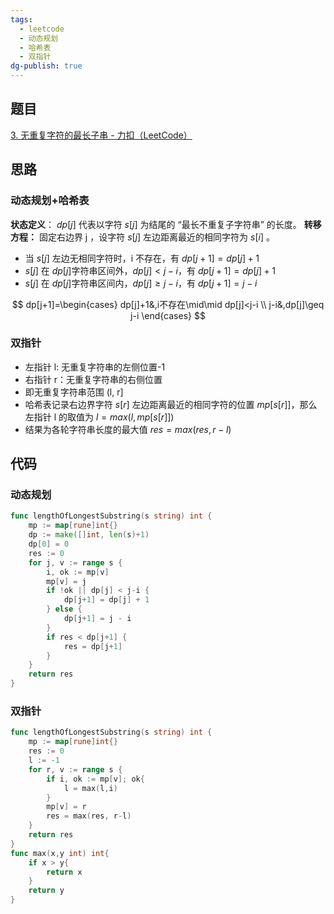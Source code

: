 ```yaml
---
tags:
  - leetcode
  - 动态规划
  - 哈希表
  - 双指针
dg-publish: true
---
```

## 题目
[3. 无重复字符的最长子串 - 力扣（LeetCode）](https://leetcode.cn/problems/longest-substring-without-repeating-characters/)
## 思路
### 动态规划+哈希表
**状态定义**： $dp[j]$ 代表以字符 $s[j]$ 为结尾的 “最长不重复子字符串” 的长度。
**转移方程：** 固定右边界 j ，设字符 $s[j]$ 左边距离最近的相同字符为 $s[i]$ 。
- 当 $s[j]$ 左边无相同字符时，i 不存在，有 $dp[j+1]=dp[j]+1$
- $s[j]$ 在 $dp[j]$字符串区间外，$dp[j]<j-i$，有 $dp[j+1]=dp[j]+1$
- $s[j]$ 在 $dp[j]$字符串区间内，$dp[j]\geq j-i$，有 $dp[j+1]=j-i$

$$
dp[j+1]=\begin{cases}
dp[j]+1&,i不存在\mid\mid dp[j]<j-i \\
j-i&,dp[j]\geq j-i
\end{cases}
$$
### 双指针
- 左指针 l: 无重复字符串的左侧位置-1
- 右指针 r：无重复字符串的右侧位置
- 即无重复字符串范围 (l, r]
- 哈希表记录右边界字符 $s[r]$ 左边距离最近的相同字符的位置 $mp[s[r]]$，那么左指针 l 的取值为 $l=max(l,mp[s[r]])$
- 结果为各轮字符串长度的最大值 $res=max(res,r-l)$

## 代码
### 动态规划
```go
func lengthOfLongestSubstring(s string) int {
	mp := map[rune]int{}
	dp := make([]int, len(s)+1)
	dp[0] = 0
	res := 0
	for j, v := range s {
		i, ok := mp[v]
		mp[v] = j
		if !ok || dp[j] < j-i {
			dp[j+1] = dp[j] + 1
		} else {
			dp[j+1] = j - i
		}
		if res < dp[j+1] {
			res = dp[j+1]
		}
	}
	return res
}
```
### 双指针
```go
func lengthOfLongestSubstring(s string) int {
	mp := map[rune]int{}
	res := 0
    l := -1
	for r, v := range s {
		if i, ok := mp[v]; ok{
            l = max(l,i)
        }
		mp[v] = r
		res = max(res, r-l)
	}
	return res
}
func max(x,y int) int{
    if x > y{
        return x
    }
    return y
}
```